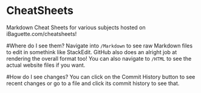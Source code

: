 # CheatSheets
Markdown Cheat Sheets for various subjects hosted on iBaguette.com/cheatsheets!

#Where do I see them?
Navigate into `/Markdown` to see raw Markdown files to edit in somethink like StackEdit. GitHub also does an alright job at rendering the overall format too!
You can also navigate to `/HTML` to see the actual website files if you want.

#How do I see changes?
You can click on the Commit History button to see recent changes or go to a file and click its commit history to see that.
